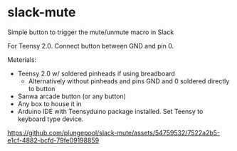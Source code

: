 # slack-mute
 Simple button to trigger the mute/unmute macro in Slack

For Teensy 2.0. Connect button between GND and pin 0.

Meterials:
- Teensy 2.0 w/ soldered pinheads if using breadboard
  - Alternatively without pinheads and pins GND and 0 soldered directly to button
- Sanwa arcade button (or any button)
- Any box to house it in
- Arduino IDE with Teensyduino package installed. Set Teensy to keyboard type device.

https://github.com/plungepool/slack-mute/assets/54759532/7522a2b5-e1cf-4882-bcfd-79fe09198859

